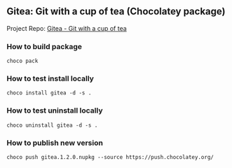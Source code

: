 ﻿## Gitea: Git with a cup of tea (Chocolatey package)

Project Repo: [Gitea - Git with a cup of tea](https://github.com/go-gitea/gitea)

### How to build package

```
choco pack
```

### How to test install locally

```
choco install gitea -d -s .
```

### How to test uninstall locally

```
choco uninstall gitea -d -s .
```

### How to publish new version

```
choco push gitea.1.2.0.nupkg --source https://push.chocolatey.org/
```
